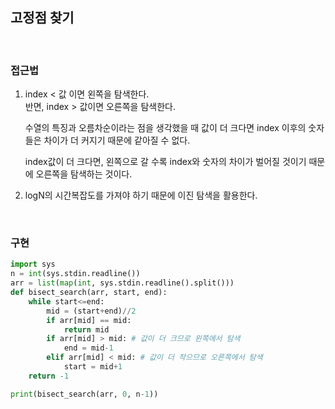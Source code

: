 ## 고정점 찾기

</br>

### 접근법
1. index < 값 이면 왼쪽을 탐색한다.  
반면, index > 값이면 오른쪽을 탐색한다.  
    
    수열의 특징과 오름차순이라는 점을 생각했을 때 값이 더 크다면 index 이후의 숫자들은 차이가 더 커지기 때문에 같아질 수 없다.  
    
    index값이 더 크다면, 왼쪽으로 갈 수록 index와 숫자의 차이가 벌어질 것이기 때문에 오른쪽을 탐색하는 것이다.  
    
2. logN의 시간복잡도를 가져야 하기 때문에 이진 탐색을 활용한다.  

</br>

### 구현

```python
import sys
n = int(sys.stdin.readline())
arr = list(map(int, sys.stdin.readline().split()))
def bisect_search(arr, start, end):
    while start<=end:
        mid = (start+end)//2
        if arr[mid] == mid:
            return mid
        if arr[mid] > mid: # 값이 더 크므로 왼쪽에서 탐색
            end = mid-1
        elif arr[mid] < mid: # 값이 더 작으므로 오른쪽에서 탐색
            start = mid+1
    return -1

print(bisect_search(arr, 0, n-1))
```